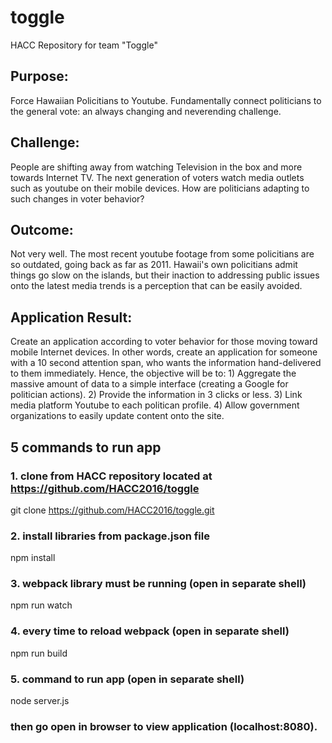 # toggle
HACC Repository for team "Toggle"



## Purpose: 
Force Hawaiian Policitians to Youtube. Fundamentally connect politicians to the general vote: an always changing and neverending challenge.  

## Challenge: 
People are shifting away from watching Television in the box and more towards Internet TV.  The next generation of voters watch media outlets such as youtube on their mobile devices.  How are politicians adapting to such changes in voter behavior?  

## Outcome: 
Not very well. The most recent youtube footage from some policitians are so outdated, going back as far as 2011.  Hawaii's own policitians admit things go slow on the islands, but their inaction to addressing public issues onto the latest media trends is a perception that can be easily avoided.

## Application Result: 
Create an application according to voter behavior for those moving toward mobile Internet devices. In other words, create an application for someone with a 10 second attention span, who wants the information hand-delivered to them immediately. Hence, the objective will be to: 1) Aggregate the massive amount of data to a simple interface (creating a Google for politician actions). 2) Provide the information in 3 clicks or less. 3) Link media platform Youtube to each politican profile. 4) Allow government organizations to easily update content onto the site.



## 5 commands to run app

### 1. clone from HACC repository located at https://github.com/HACC2016/toggle
git clone https://github.com/HACC2016/toggle.git

### 2. install libraries from package.json file
npm install

### 3. webpack library must be running (open in separate shell)
npm run watch

### 4. every time to reload webpack (open in separate shell)
npm run build

### 5. command to run app (open in separate shell)
node server.js 

### then go open in browser to view application (localhost:8080).

